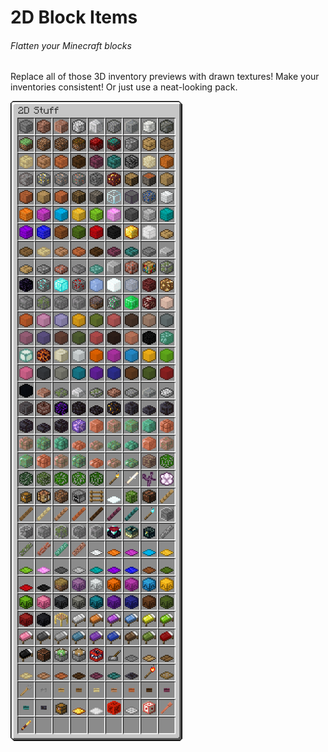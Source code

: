 2D Block Items
==============
###### Flatten your Minecraft blocks

Replace all of those 3D inventory previews with drawn textures! Make your inventories consistent! Or just use a neat-looking pack.

![](screenshot.png)
